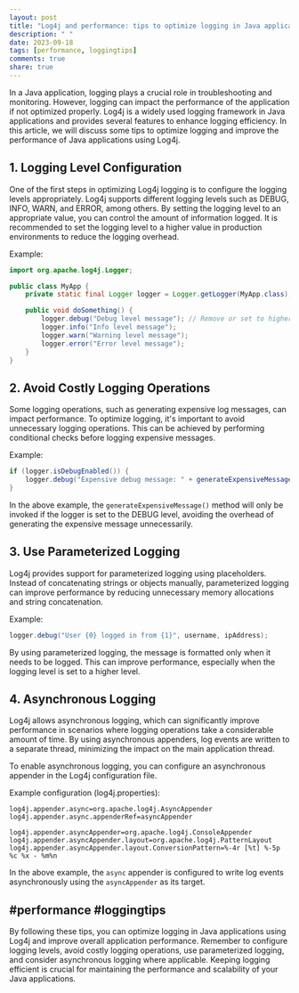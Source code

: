 ```yaml
---
layout: post
title: "Log4j and performance: tips to optimize logging in Java applications"
description: " "
date: 2023-09-18
tags: [performance, loggingtips]
comments: true
share: true
---
```


In a Java application, logging plays a crucial role in troubleshooting and monitoring. However, logging can impact the performance of the application if not optimized properly. Log4j is a widely used logging framework in Java applications and provides several features to enhance logging efficiency. In this article, we will discuss some tips to optimize logging and improve the performance of Java applications using Log4j.

## 1. Logging Level Configuration

One of the first steps in optimizing Log4j logging is to configure the logging levels appropriately. Log4j supports different logging levels such as DEBUG, INFO, WARN, and ERROR, among others. By setting the logging level to an appropriate value, you can control the amount of information logged. It is recommended to set the logging level to a higher value in production environments to reduce the logging overhead.

Example:
```java
import org.apache.log4j.Logger;

public class MyApp {
    private static final Logger logger = Logger.getLogger(MyApp.class);

    public void doSomething() {
        logger.debug("Debug level message"); // Remove or set to higher level in production
        logger.info("Info level message");
        logger.warn("Warning level message");
        logger.error("Error level message");
    }
}
```

## 2. Avoid Costly Logging Operations

Some logging operations, such as generating expensive log messages, can impact performance. To optimize logging, it's important to avoid unnecessary logging operations. This can be achieved by performing conditional checks before logging expensive messages.

Example:
```java
if (logger.isDebugEnabled()) {
    logger.debug("Expensive debug message: " + generateExpensiveMessage());
}
```

In the above example, the `generateExpensiveMessage()` method will only be invoked if the logger is set to the DEBUG level, avoiding the overhead of generating the expensive message unnecessarily.

## 3. Use Parameterized Logging

Log4j provides support for parameterized logging using placeholders. Instead of concatenating strings or objects manually, parameterized logging can improve performance by reducing unnecessary memory allocations and string concatenation.

Example:
```java
logger.debug("User {0} logged in from {1}", username, ipAddress);
```

By using parameterized logging, the message is formatted only when it needs to be logged. This can improve performance, especially when the logging level is set to a higher level.

## 4. Asynchronous Logging

Log4j allows asynchronous logging, which can significantly improve performance in scenarios where logging operations take a considerable amount of time. By using asynchronous appenders, log events are written to a separate thread, minimizing the impact on the main application thread.

To enable asynchronous logging, you can configure an asynchronous appender in the Log4j configuration file.

Example configuration (log4j.properties):
```properties
log4j.appender.async=org.apache.log4j.AsyncAppender
log4j.appender.async.appenderRef=asyncAppender

log4j.appender.asyncAppender=org.apache.log4j.ConsoleAppender
log4j.appender.asyncAppender.layout=org.apache.log4j.PatternLayout
log4j.appender.asyncAppender.layout.ConversionPattern=%-4r [%t] %-5p %c %x - %m%n
```

In the above example, the `async` appender is configured to write log events asynchronously using the `asyncAppender` as its target.

## #performance #loggingtips

By following these tips, you can optimize logging in Java applications using Log4j and improve overall application performance. Remember to configure logging levels, avoid costly logging operations, use parameterized logging, and consider asynchronous logging where applicable. Keeping logging efficient is crucial for maintaining the performance and scalability of your Java applications.
